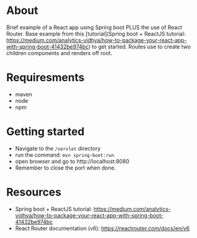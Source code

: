 # About
Brief example of a React app using Spring boot PLUS the use of React Router. Base example from this [tutorial](Spring boot + ReactJS tutorial: https://medium.com/analytics-vidhya/how-to-package-your-react-app-with-spring-boot-41432be974bc) to get started. Routes use to create two children components and renders off root. 

# Requiresments
- maven
- node
- npm 

# Getting started
- Navigate to the `/servlet` directory
- run the command: `mvn spring-boot:run`
- open browser and go to http://localhost:8080
- Remember to close the port when done.

# Resources
- Spring boot + ReactJS tutorial: https://medium.com/analytics-vidhya/how-to-package-your-react-app-with-spring-boot-41432be974bc
- React Router documentation (v6): https://reactrouter.com/docs/en/v6

